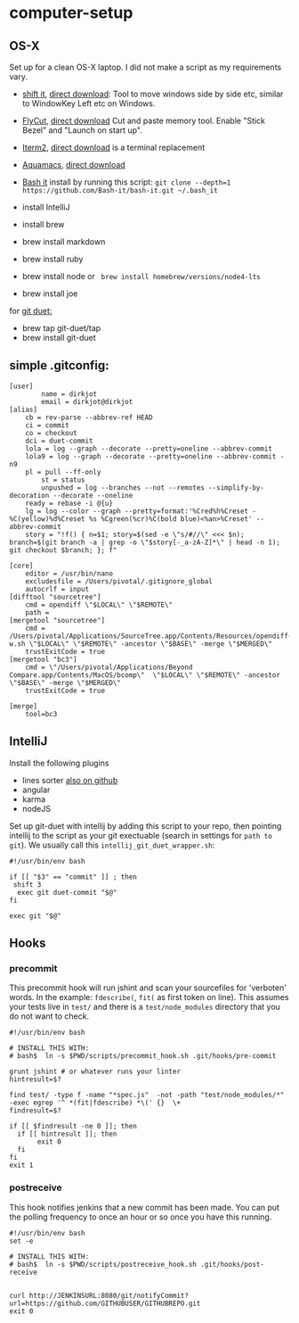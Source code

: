# computer-setup


## OS-X

Set up for a clean OS-X laptop.  I did not make a script as my
requirements vary.

- [shift it](https://github.com/fikovnik/ShiftIt),
[direct download](https://github-cloud.s3.amazonaws.com/releases/959084/72c0dcfa-ed3a-11e4-9d8e-cdafe2ee6e57.zip?X-Amz-Algorithm=AWS4-HMAC-SHA256&X-Amz-Credential=AKIAISTNZFOVBIJMK3TQ%2F20161017%2Fus-east-1%2Fs3%2Faws4_request&X-Amz-Date=20161017T032321Z&X-Amz-Expires=300&X-Amz-Signature=0e424ba996d4c7741aae86884b8347d77d521de04e91d432a40679c63695ee3f&X-Amz-SignedHeaders=host&actor_id=0&response-content-disposition=attachment%3B%20filename%3DShiftIt-1.6.3.zip&response-content-type=application%2Foctet-stream): Tool to move
windows side by side etc, similar to
WindowKey Left etc on Windows.
- [FlyCut](https://github.com/TermiT/Flycut/), [direct download](https://github-cloud.s3.amazonaws.com/releases/1502462/41c4d70e-88ad-11e6-8f6c-c51f67052c84.zip?X-Amz-Algorithm=AWS4-HMAC-SHA256&X-Amz-Credential=AKIAISTNZFOVBIJMK3TQ%2F20161017%2Fus-east-1%2Fs3%2Faws4_request&X-Amz-Date=20161017T032705Z&X-Amz-Expires=300&X-Amz-Signature=b167e10e4a3bfd6f873f73e805da7dc2ff5b34ad2ae7effd5ba44a067edc1ca7&X-Amz-SignedHeaders=host&actor_id=0&response-content-disposition=attachment%3B%20filename%3DFlycut.app.1.8.1.zip&response-content-type=application%2Foctet-stream) Cut and paste memory tool.   Enable "Stick Bezel"  and "Launch on start up".  

- [Iterm2](https://iterm2.com/),  [direct download](https://iterm2.com/downloads/stable/iTerm2-3_0_10.zip) is a terminal replacement 

- [Aquamacs](http://aquamacs.org/), [direct download](https://github-cloud.s3.amazonaws.com/releases/163782/df98aa78-7ec1-11e6-94e2-f2baf22a8138.dmg?X-Amz-Algorithm=AWS4-HMAC-SHA256&X-Amz-Credential=AKIAISTNZFOVBIJMK3TQ%2F20161017%2Fus-east-1%2Fs3%2Faws4_request&X-Amz-Date=20161017T033114Z&X-Amz-Expires=300&X-Amz-Signature=2852372ae195be018fcafa83540533b2ccf160788a97b283e5e356ea6a2dcb6a&X-Amz-SignedHeaders=host&actor_id=0&response-content-disposition=attachment%3B%20filename%3DAquamacs-Emacs-3.3.dmg&response-content-type=application%2Foctet-stream)

- [Bash it](https://github.com/Bash-it/bash-it) install by running this script: `git clone --depth=1 https://github.com/Bash-it/bash-it.git ~/.bash_it`

- install IntelliJ
- install brew 
- brew install markdown
- brew install ruby
- brew install node   or ` brew install homebrew/versions/node4-lts`
- brew install joe

for [git duet:](https://github.com/git-duet/git-duet)
- brew tap git-duet/tap
- brew install git-duet


## simple .gitconfig:
```
[user]
        name = dirkjot
        email = dirkjot@dirkjot
[alias]
	cb = rev-parse --abbrev-ref HEAD
	ci = commit
	co = checkout
	dci = duet-commit
	lola = log --graph --decorate --pretty=oneline --abbrev-commit
	lola9 = log --graph --decorate --pretty=oneline --abbrev-commit -n9
	pl = pull --ff-only
        st = status
        unpushed = log --branches --not --remotes --simplify-by-decoration --decorate --oneline
	ready = rebase -i @{u}
	lg = log --color --graph --pretty=format:'%Cred%h%Creset -%C(yellow)%d%Creset %s %Cgreen(%cr)%C(bold blue)<%an>%Creset' --abbrev-commit
	story = "!f() { n=$1; story=$(sed -e \"s/#//\" <<< $n); branch=$(git branch -a | grep -o \"$story[-_a-zA-Z]*\" | head -n 1); git checkout $branch; }; f"
	
[core]
	editor = /usr/bin/nano
	excludesfile = /Users/pivotal/.gitignore_global
	autocrlf = input
[difftool "sourcetree"]
	cmd = opendiff \"$LOCAL\" \"$REMOTE\"
	path =
[mergetool "sourcetree"]
	cmd = /Users/pivotal/Applications/SourceTree.app/Contents/Resources/opendiff-w.sh \"$LOCAL\" \"$REMOTE\" -ancestor \"$BASE\" -merge \"$MERGED\"
	trustExitCode = true
[mergetool "bc3"]
	cmd = \"/Users/pivotal/Applications/Beyond Compare.app/Contents/MacOS/bcomp\"  \"$LOCAL\" \"$REMOTE\" -ancestor \"$BASE\" -merge \"$MERGED\"
	trustExitCode = true

[merge]
    tool=bc3
```



## IntelliJ

Install the following plugins
- lines sorter [also on github](https://github.com/syllant/idea-plugin-linessorter)
- angular
- karma
- nodeJS

Set up git-duet with intellij by adding this script to your repo, then pointing intellij to the script as your git exectuable (search in settings for `path to git`). We usually call this `intellij_git_duet_wrapper.sh`:

```
#!/usr/bin/env bash

if [[ "$3" == "commit" ]] ; then
 shift 3
  exec git duet-commit "$@"
fi

exec git "$@"
```


## Hooks

### precommit

This precommit hook will run jshint and scan your sourcefiles for 'verboten' words.  In the example: `fdescribe(`, `fit(` as first token on line).  This assumes your tests live in `test/` and there is a `test/node_modules` directory that you do not want to check.  

```
#!/usr/bin/env bash

# INSTALL THIS WITH:
# bash$  ln -s $PWD/scripts/precommit_hook.sh .git/hooks/pre-commit

grunt jshint # or whatever runs your linter
hintresult=$?

find test/ -type f -name "*spec.js"  -not -path "test/node_modules/*" -exec egrep '^ *(fit|fdescribe) *\(' {}  \+
findresult=$?

if [[ $findresult -ne 0 ]]; then
  if [[ hintresult ]]; then
       exit 0
  fi
fi
exit 1

```

### postreceive
This hook notifies jenkins that a new commit has been made.  You can put the polling frequency to once an hour or so once you have this running. 

```
#!/usr/bin/env bash
set -e

# INSTALL THIS WITH:
# bash$  ln -s $PWD/scripts/postreceive_hook.sh .git/hooks/post-receive


curl http://JENKINSURL:8080/git/notifyCommit?url=https://github.com/GITHUBUSER/GITHUBREPO.git
exit 0

```




